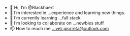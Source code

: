 - 👋 Hi, I’m @Blackhaert
- 👀 I’m interested in ...experience and learning new things.
- 🌱 I’m currently learning ...full stack
- 💞️ I’m looking to collaborate on ...newbies stuff
- 📫 How to reach me ...veli.gjorreta@outlook.com

<!---
Blackhaert/Blackhaert is a ✨ special ✨ repository because its `README.md` (this file) appears on your GitHub profile.
You can click the Preview link to take a look at your changes.
--->
